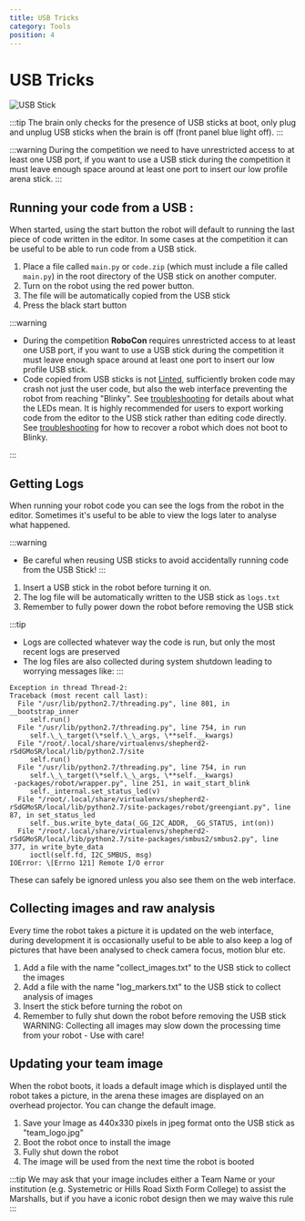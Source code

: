 ```yaml
---
title: USB Tricks
category: Tools
position: 4
---
```

# USB Tricks

![USB Stick](/images/usbstick.jpg)

:::tip
The brain only checks for the presence of USB sticks at boot, only plug and unplug USB sticks when the brain is off (front panel blue light off).
:::

:::warning
During the competition we need to have unrestricted access to at least one USB port, if you want to use a USB stick during the competition it must leave enough space around at least one port to insert our low profile arena stick.
:::

## Running your code from a USB :

When started, using the start button the robot will default to running the last piece of code written in the editor. In some cases at the competition it can be useful to be able to run code from a USB stick.

1. Place a file called `main.py` or `code.zip` (which must include a file called `main.py`) in the root directory of the USB stick on another computer.
2. Turn on the robot using the red power button.
3. The file will be automatically copied from the USB stick
4. Press the black start button

:::warning

* During the competition **RoboCon** requires unrestricted access to at least one USB port, if you want to use a USB stick during the competition it must leave enough space around at least one port to insert our low profile USB stick.
* Code copied from USB sticks is not [Linted](https://en.wikipedia.org/wiki/Lint_%28software%29), sufficiently broken code may crash not just the user code, but also the web interface preventing the robot from reaching "Blinky". See [troubleshooting](https://hr-robocon.org/docs/troubleshooting.html#troubleshooting) for details about what the LEDs mean. It is highly recommended for users to export working code from the editor to the USB stick rather than editing code directly. See [troubleshooting]((https://hr-robocon.org/docs/troubleshooting.html#the-brainbox-appears-to-power-up-but-i-can-t-connect-to-the-website-and-the-blue-led-lights-but-never-starts-flashing).) for how to recover a robot which does not boot to Blinky.

:::

## Getting Logs

When running your robot code you can see the logs from the robot in the editor. Sometimes it's useful to be able to view the logs later to analyse what happened.

:::warning

* Be careful when reusing USB sticks to avoid accidentally running code from the USB Stick!
  :::

1. Insert a USB stick in the robot before turning it on.
2. The log file will be automatically written to the USB stick as `logs.txt`
3. Remember to fully power down the robot before removing the USB stick

:::tip

* Logs are collected whatever way the code is run, but only the most recent logs are preserved
* The log files are also collected during system shutdown leading to worrying messages like:
  :::


```
Exception in thread Thread-2:
Traceback (most recent call last):
  File "/usr/lib/python2.7/threading.py", line 801, in __bootstrap_inner
     self.run()
  File "/usr/lib/python2.7/threading.py", line 754, in run
     self.\_\_target(\*self.\_\_args, \**self.__kwargs)
  File "/root/.local/share/virtualenvs/shepherd2-rSdGMoSR/local/lib/python2.7/site
     self.run()
  File "/usr/lib/python2.7/threading.py", line 754, in run
     self.\_\_target(\*self.\_\_args, \**self.__kwargs)
 -packages/robot/wrapper.py", line 251, in wait_start_blink
     self._internal.set_status_led(v)
  File "/root/.local/share/virtualenvs/shepherd2-rSdGMoSR/local/lib/python2.7/site-packages/robot/greengiant.py", line 87, in set_status_led
     self._bus.write_byte_data(_GG_I2C_ADDR, _GG_STATUS, int(on))
  File "/root/.local/share/virtualenvs/shepherd2-rSdGMoSR/local/lib/python2.7/site-packages/smbus2/smbus2.py", line 377, in write_byte_data
     ioctl(self.fd, I2C_SMBUS, msg)
IOError: \[Errno 121] Remote I/O error
```

 These can safely be ignored unless you also see them on the web interface.

## Collecting images and raw analysis

Every time the robot takes a picture it is updated on the web interface, during development it is occasionally useful to be able to also keep a log of pictures that have been analysed to check camera focus, motion blur etc.

1. Add a file with the name "collect_images.txt" to the USB stick to collect the images
2. Add a file with the name "log_markers.txt" to the USB stick to collect analysis of images
3. Insert the stick before turning the robot on
4. Remember to fully shut down the robot before removing the USB stick
   WARNING: Collecting all images may slow down the processing time from your robot - Use with care!

## Updating your team image

When the robot boots, it loads a default image which is displayed until the robot takes a picture, in the arena these images are displayed on an overhead projector. You can change the default image.

1. Save your Image as 440x330 pixels in jpeg format onto the USB stick as "team_logo.jpg"
2. Boot the robot once to install the image
3. Fully shut down the robot
4. The image will be used from the next time the robot is booted

:::tip
We may ask that your image includes either a Team Name or your institution (e.g. Systemetric or Hills Road Sixth Form College) to assist the Marshalls, but if you have a iconic robot design then we may waive this rule
:::
